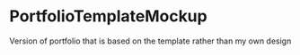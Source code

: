 # PortfolioTemplateMockup
Version of portfolio that is based on the template rather than my own design
